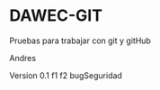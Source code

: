 # DAWEC-GIT
Pruebas para trabajar con git y gitHub

Andres

Version 0.1
    f1
    f2
    bugSeguridad